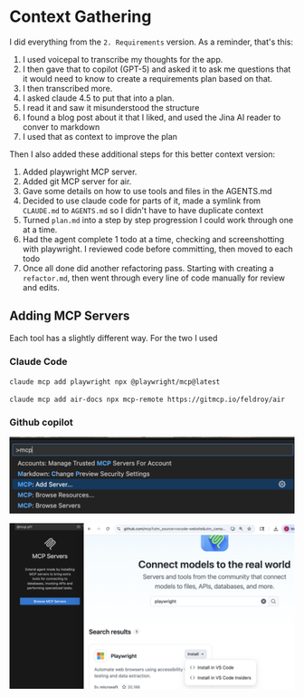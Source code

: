 # Context Gathering

I did everything from the `2. Requirements` version.  As a reminder, that's this:

1. I used voicepal to transcribe my thoughts for the app.  
2. I then gave that to copilot (GPT-5) and asked it to ask me questions that it would need to know to create a requirements plan based on that.  
3. I then transcribed more.  
4. I asked claude 4.5 to put that into a plan. 
5. I read it and saw it misunderstood the structure
6. I found a blog post about it that I liked, and used the Jina AI reader to conver to markdown
7. I used that as context to improve the plan

Then I also added these additional steps for this better context version:

1. Added playwright MCP server.
2. Added git MCP server for air.
3. Gave some details on how to use tools and files in the AGENTS.md
4. Decided to use claude code for parts of it, made a symlink from `CLAUDE.md` to `AGENTS.md` so I didn't have to have duplicate context
5. Turned `plan.md` into a step by step progression I could work through one at a time.
6. Had the agent complete 1 todo at a time, checking and screenshotting with playwright.  I reviewed code before committing, then moved to each todo
7. Once all done did another refactoring pass.  Starting with creating a `refactor.md`, then went through every line of code manually for review and edits.

## Adding MCP Servers

Each tool has a slightly different way.  For the two I used

### Claude Code

`claude mcp add playwright npx @playwright/mcp@latest`

`claude mcp add air-docs npx mcp-remote https://gitmcp.io/feldroy/air` 

### Github copilot

![](imgs/Vscode-AddMCP.png)

![](imgs/Vscode-playwright.png)
